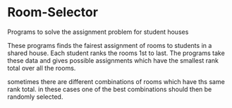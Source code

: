 # Room-Selector
Programs to solve the assignment problem for student houses

These programs finds the fairest assignment of rooms to students in a shared house. 
Each student ranks the rooms 1st to last. The programs take these data and gives possible assignments which have the smallest rank total over all the rooms. 

sometimes there are different combinations of rooms which have ths same rank total. 
in these cases one of the best combinations should then be randomly selected. 
